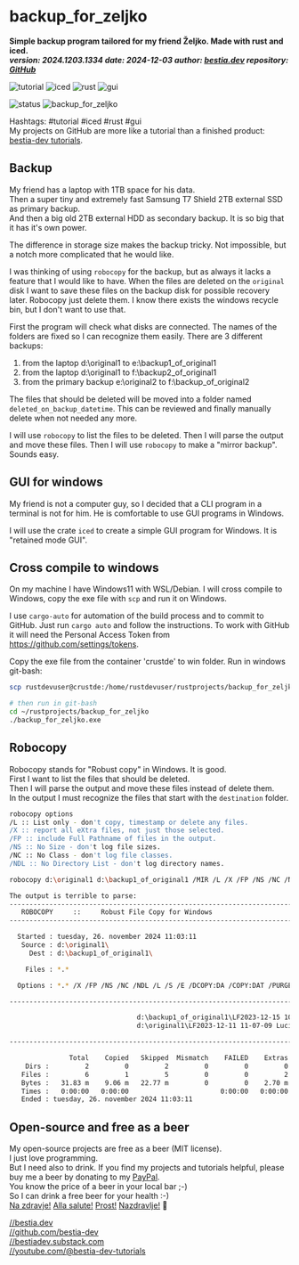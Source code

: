 [//]: # (auto_md_to_doc_comments segment start A)

# backup_for_zeljko

[//]: # (auto_cargo_toml_to_md start)

**Simple backup program tailored for my friend Željko. Made with rust and iced.**  
***version: 2024.1203.1334 date: 2024-12-03 author: [bestia.dev](https://bestia.dev) repository: [GitHub](https://github.com/bestia-dev/backup_for_zeljko)***

 ![tutorial](https://img.shields.io/badge/tutorial-orange)
 ![iced](https://img.shields.io/badge/iced-orange)
 ![rust](https://img.shields.io/badge/rust-orange)
 ![gui](https://img.shields.io/badge/gui-orange)

[//]: # (auto_cargo_toml_to_md end)

 ![status](https://img.shields.io/badge/tutorial-yellow)
 ![backup_for_zeljko](https://bestia.dev/webpage_hit_counter/get_svg_image/2117022954.svg)

Hashtags: #tutorial #iced #rust #gui  
My projects on GitHub are more like a tutorial than a finished product: [bestia-dev tutorials](https://github.com/bestia-dev/tutorials_rust_wasm).

## Backup

My friend has a laptop with 1TB space for his data.  
Then a super tiny and extremely fast Samsung T7 Shield 2TB external SSD as primary backup.  
And then a big old 2TB external HDD as secondary backup. It is so big that it has it's own power.  

The difference in storage size makes the backup tricky. Not impossible, but a notch more complicated that he would like.

I was thinking of using `robocopy` for the backup, but as always it lacks a feature that I would like to have.
When the files are deleted on the `original` disk I want to save these files on the backup disk for possible recovery later. Robocopy just delete them. I know there exists the windows recycle bin, but I don't want to use that.  

First the program will check what disks are connected. The names of the folders are fixed so I can recognize them easily. There are 3 different backups:

1. from the laptop d:\original1 to e:\backup1_of_original1
2. from the laptop d:\original1 to f:\backup2_of_original1
3. from the primary backup e:\original2 to f:\backup_of_original2

The files that should be deleted will be moved into a folder named `deleted_on_backup_datetime`. This can be reviewed and finally manually delete when not needed any more.

I will use `robocopy` to list the files to be deleted. Then I will parse the output and move these files.
Then I will use `robocopy` to make a "mirror backup". Sounds easy.

## GUI for windows

My friend is not a computer guy, so I decided that a CLI program in a terminal is not for him. He is comfortable to use GUI programs in Windows.

I will use the crate `iced` to create a simple GUI program for Windows. It is "retained mode GUI".

## Cross compile to windows

On my machine I have Windows11 with WSL/Debian. I will cross compile to Windows, copy the exe file with `scp` and run it on Windows.  

I use `cargo-auto` for automation of the build process and to commit to GitHub. Just run `cargo auto` and follow the instructions. To work with GitHub it will need the Personal Access Token from <https://github.com/settings/tokens>.  

Copy the exe file from the container 'crustde' to win folder. Run in windows git-bash:

```bash
scp rustdevuser@crustde:/home/rustdevuser/rustprojects/backup_for_zeljko/target/x86_64-pc-windows-gnu/release/backup_for_zeljko.exe /c/Users/Luciano/rustprojects/backup_for_zeljko/

# then run in git-bash
cd ~/rustprojects/backup_for_zeljko
./backup_for_zeljko.exe
```

## Robocopy

Robocopy stands for "Robust copy" in Windows. It is good.  
First I want to list the files that should be deleted.  
Then I will parse the output and move these files instead of delete them.  
In the output I must recognize the files that start with the `destination` folder.

```bash
robocopy options
/L :: List only - don't copy, timestamp or delete any files.
/X :: report all eXtra files, not just those selected.
/FP :: include Full Pathname of files in the output.
/NS :: No Size - don't log file sizes.
/NC :: No Class - don't log file classes.
/NDL :: No Directory List - don't log directory names.

robocopy d:\original1 d:\backup1_of_original1 /MIR /L /X /FP /NS /NC /NDL

The output is terrible to parse:
-------------------------------------------------------------------------------
   ROBOCOPY     ::     Robust File Copy for Windows
-------------------------------------------------------------------------------

  Started : tuesday, 26. november 2024 11:03:11
   Source : d:\original1\
     Dest : d:\backup1_of_original1\

    Files : *.*

  Options : *.* /X /FP /NS /NC /NDL /L /S /E /DCOPY:DA /COPY:DAT /PURGE /MIR /R:1000000 /W:30

------------------------------------------------------------------------------

                                d:\backup1_of_original1\LF2023-12-15 10-46-45 es alta.jpg
                                d:\original1\LF2023-12-11 11-07-09 Luciano.jpg

------------------------------------------------------------------------------

               Total    Copied   Skipped  Mismatch    FAILED    Extras
    Dirs :         2         0         2         0         0         0
   Files :         6         1         5         0         0         2
   Bytes :   31.83 m    9.06 m   22.77 m         0         0    2.70 m
   Times :   0:00:00   0:00:00                       0:00:00   0:00:00
   Ended : tuesday, 26. november 2024 11:03:11
```

## Open-source and free as a beer

My open-source projects are free as a beer (MIT license).  
I just love programming.  
But I need also to drink. If you find my projects and tutorials helpful, please buy me a beer by donating to my [PayPal](https://paypal.me/LucianoBestia).  
You know the price of a beer in your local bar ;-)  
So I can drink a free beer for your health :-)  
[Na zdravje!](https://translate.google.com/?hl=en&sl=sl&tl=en&text=Na%20zdravje&op=translate) [Alla salute!](https://dictionary.cambridge.org/dictionary/italian-english/alla-salute) [Prost!](https://dictionary.cambridge.org/dictionary/german-english/prost) [Nazdravlje!](https://matadornetwork.com/nights/how-to-say-cheers-in-50-languages/) 🍻

[//bestia.dev](https://bestia.dev)  
[//github.com/bestia-dev](https://github.com/bestia-dev)  
[//bestiadev.substack.com](https://bestiadev.substack.com)  
[//youtube.com/@bestia-dev-tutorials](https://youtube.com/@bestia-dev-tutorials)  

[//]: # (auto_md_to_doc_comments segment end A)

